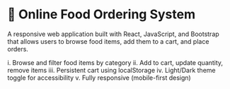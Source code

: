 
# 🍴 Online Food Ordering System
A responsive web application built with React, JavaScript, and Bootstrap that allows users to browse food items, add them to a cart, and place orders.


i. Browse and filter food items by category
ii. Add to cart, update quantity, remove items
iii. Persistent cart using localStorage
iv. Light/Dark theme toggle for accessibility
v. Fully responsive (mobile-first design)

